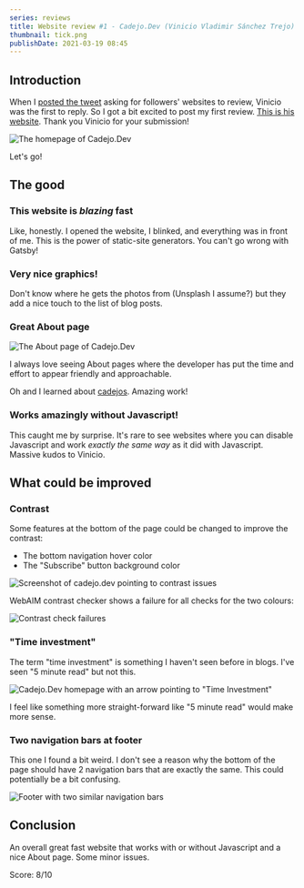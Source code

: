 ```yaml
---
series: reviews
title: Website review #1 - Cadejo.Dev (Vinicio Vladimir Sánchez Trejo)
thumbnail: tick.png
publishDate: 2021-03-19 08:45
---
```


##  Introduction

When I [posted the tweet](https://twitter.com/SavvasStephnds/status/1372827437290172424) asking for followers' websites to review, Vinicio was the first to reply. So I got a bit excited to post my first review. [This is his website](https://www.cadejo.dev/). Thank you Vinicio for your submission!

![The homepage of Cadejo.Dev](/assets/cadejo-home.png)

Let's go!

## The good

### This website is *blazing* fast

Like, honestly. I opened the website, I blinked, and everything was in front of me. This is the power of static-site generators. You can't go wrong with Gatsby!

### Very nice graphics!

Don't know where he gets the photos from (Unsplash I assume?) but they add a nice touch to the list of blog posts.

### Great About page

![The About page of Cadejo.Dev](/assets/cadejo-about.png)

I always love seeing About pages where the developer has put the time and effort to appear friendly and approachable.

Oh and I learned about [cadejos](https://en.wikipedia.org/wiki/Cadejo). Amazing work!

### Works amazingly without Javascript!

This caught me by surprise. It's rare to see websites where you can disable Javascript and work *exactly the same way* as it did with Javascript. Massive kudos to Vinicio.

## What could be improved

### Contrast

Some features at the bottom of the page could be changed to improve the contrast:

* The bottom navigation hover color
* The "Subscribe" button background color

![Screenshot of cadejo.dev pointing to contrast issues](/assets/cadejo-contrast-issues.png)

WebAIM contrast checker shows a failure for all checks for the two colours:

![Contrast check failures](/assets/cadejo-contrast.png)

### "Time investment"

The term "time investment" is something I haven't seen before in blogs. I've seen "5 minute read" but not this. 

![Cadejo.Dev homepage with an arrow pointing to "Time Investment"](/assets/cadejo-timeinvestment.png)

I feel like something more straight-forward like "5 minute read" would make more sense.

### Two navigation bars at footer

This one I found a bit weird. I don't see a reason why the bottom of the page should have 2 navigation bars that are exactly the same. This could potentially be a bit confusing.

![Footer with two similar navigation bars](/assets/cadejo-2navs.png)

## Conclusion

An overall great fast website that works with or without Javascript and a nice About page. Some minor issues.

Score: 8/10